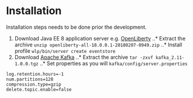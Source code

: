 # Installation

Installation steps needs to be done prior the development.

1. Download Java EE 8 application server e.g. [OpenLiberty](https://openliberty.io/downloads/)
..* Extract the archive `unzip openliberty-all-18.0.0.1-20180207-0949.zip`
..* Install profile `wlp/bin/server create eventstore`
2. Download [Apache Kafka](https://kafka.apache.org/quickstart)
..* Extract the archive `tar -zxvf kafka_2.11-1.0.0.tgz`
..* Set properties as you will `kafka/config/server.properties` 
```properties
log.retention.hours=-1
num.partitions=128
compression.type=gzip
delete.topic.enable=false
```